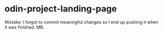 # odin-project-landing-page
Mistake: I forgot to commit meaningful changes so I end up pushing it when it was finished. MB.